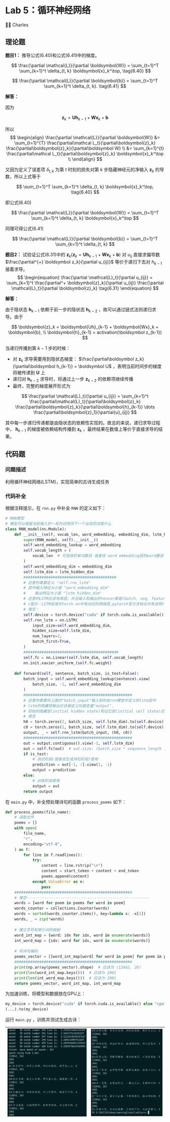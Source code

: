 # Lab 5：循环神经网络

:man_student: Charles

## 理论题

**题目1：** 推导公式(6.40)和公式(6.41)中的梯度。

$$
\frac{\partial \mathcal{L}}{\partial \boldsymbol{W}} = \sum_{t=1}^T \sum_{k=1}^t \delta_{t, k} \boldsymbol{x}_k^\top, \tag{6.40}
$$

$$
\frac{\partial \mathcal{L}}{\partial \boldsymbol{b}} = \sum_{t=1}^T \sum_{k=1}^t \delta_{t, k}. \tag{6.41}
$$

**解答：** 

因为

$$
\boldsymbol{z}_k = \boldsymbol{Uh}_{k-1} + \boldsymbol{Wx}_k + \boldsymbol{b}
$$

所以
$$
\begin{align}
\frac{\partial \mathcal{L}}{\partial \boldsymbol{W}} &= \sum_{t=1}^{T} \frac{\partial\mathcal L_t}{\partial\boldsymbol{z}_k} \frac{\partial\boldsymbol{z}_k}{\partial\boldsymbol W} \\
&= \sum_{k=1}^{t} \frac{\partial\mathcal L_t}{\partial\boldsymbol{z}_k} \boldsymbol{x}_k^\top \\
\end{align}
$$

又因为定义了误差项 $\delta_{t,k}$ 为第 $t$ 时刻的损失对第 $k$ 步隐藏神经元的净输入 $\boldsymbol{z}_k$ 的导数，所以上式等于

$$
\sum_{t=1}^T \sum_{k=1}^t \delta_{t, k} \boldsymbol{x}_k^\top, \tag{6.40}
$$

即公式(6.40)

$$
\frac{\partial \mathcal{L}}{\partial \boldsymbol{W}} = \sum_{t=1}^T \sum_{k=1}^t \delta_{t, k} \boldsymbol{x}_k^\top
$$

同理可得公式(6.41)

$$
\frac{\partial \mathcal{L}}{\partial \boldsymbol{b}} = \sum_{t=1}^T \sum_{k=1}^t \delta_{t, k}
$$



**题目2：** 试验证公式(6.31)中的 $\boldsymbol z_k(\boldsymbol z_k = \boldsymbol U \boldsymbol h_{k-1} + \boldsymbol W \boldsymbol x_k + \boldsymbol b)$ 对 $u_{ij}$ 直接求偏导数 $\frac{\partial^{+} \boldsymbol z_k}{\partial u_{ij}}$ 等价于递归下去对 $h_{k-1}$ 接着求导。
$$
\begin{equation}
\frac{\partial \mathcal{L}_t}{\partial u_{ij}} = \sum_{k=1}^t \frac{\partial^+ \boldsymbol{z}_k}{\partial u_{ij}} \frac{\partial \mathcal{L}_t}{\partial \boldsymbol{z}_k} \tag{6.31}
\end{equation}
$$

**解答：**

由于隐状态 $\boldsymbol h_{k-1}$ 依赖于前一步的隐状态 $\boldsymbol h_{k-2}$ ，故可以通过链式法则递归求导。由于

$$
\boldsymbol{z}_k = \boldsymbol{Uh}_{k-1} + \boldsymbol{Wx}_k + \boldsymbol{b}, \\
\boldsymbol{h}_{k-1} = activation(\boldsymbol z_{k-1})
$$

当递归传播到第 $k-1$ 步的时候：

- 对 $\boldsymbol z_k$ 求导需要用到隐状态梯度： $\frac{\partial\boldsymbol z_k}{\partial\boldsymbol h_{k-1}} = \boldsymbol U$ ，表明当前时间步的梯度将被传递到 $\boldsymbol U$ 上
- 递归对 $\boldsymbol h_{k-2}$ 求导时，将通过上一步 $\boldsymbol z_{k-2}$ 的依赖项继续传播
- 最终，完整的梯度展开形式为

$$
\frac{\partial \mathcal{L}_t}{\partial u_{ij}} = \sum_{k=1}^t \frac{\partial\mathcal{L}_t}{\partial\boldsymbol{z}_k} \frac{\partial\boldsymbol{z}_k}{\partial\boldsymbol{h}_{k-1}} \dots \frac{\partial\boldsymbol{z}_1}{\partial{u}_{ij}}
$$

其中每一步递归传递都是由隐状态的依赖性实现的。故总的来说，递归求导过程中， $\boldsymbol h_{k-1}$ 的梯度被依赖结构传播到 $\boldsymbol z_k$ ，最终结果在数值上等价于直接求导的结果。 

## 代码题

### 问题描述
利用循环神经网络(LSTM)，实现简单的古诗生成任务

### 代码补全

根据注释提示，在 `rnn.py` 中补全 `RNN` 的定义如下：

```python
# RNN模型
# 模型可以根据当前输入的一系列词预测下一个出现的词是什么
class RNN_model(nn.Module):
    def __init__(self, vocab_len, word_embedding, embedding_dim, lstm_hidden_dim):
        super(RNN_model, self).__init__()
        self.word_embedding_lookup = word_embedding
        self.vocab_length = (
            vocab_len  # 可选择的单词数目 或者说 word embedding层的word数目
        )
        self.word_embedding_dim = embedding_dim
        self.lstm_dim = lstm_hidden_dim
        #########################################
        # 这里你需要定义 "self.rnn_lstm"
        # 其中输入特征大小是 "word_embedding_dim"
        #    输出特征大小是 "lstm_hidden_dim"
        # 这里的LSTM应该有两层，并且输入和输出的tensor都是(batch, seq, feature)大小
        # (提示：LSTM层或许torch.nn中有对应的网络层,pytorch官方文档也许有说明)
        # 填空：
        self.device = torch.device("cuda" if torch.cuda.is_available() else "cpu")
        self.rnn_lstm = nn.LSTM(
            input_size=self.word_embedding_dim,
            hidden_size=self.lstm_dim,
            num_layers=2,
            batch_first=True,
        )
        ##########################################
        self.fc = nn.Linear(self.lstm_dim, self.vocab_length)
        nn.init.xavier_uniform_(self.fc.weight)

    def forward(self, sentence, batch_size, is_test=False):
        batch_input = self.word_embedding_lookup(sentence).view(
            batch_size, -1, self.word_embedding_dim
        )
        ################################################
        # 这里你需要将上面的"batch_input"输入到你在rnn模型中定义的lstm层中
        # lstm的隐藏层输出应该被定义叫做变量"output", 
        # 初始的隐藏层(initial hidden state)和记忆层(initial cell state)应该是0向量.
        # 填空
        h0 = torch.zeros(2, batch_size, self.lstm_dim).to(self.device)
        c0 = torch.zeros(2, batch_size, self.lstm_dim).to(self.device)
        output, _ = self.rnn_lstm(batch_input, (h0, c0))
        ################################################
        out = output.contiguous().view(-1, self.lstm_dim)
        out = self.fc(out)  # out.size: (batch_size * sequence_length ,vocab_length)
        if is_test:
            # 测试阶段(或者说生成诗句阶段)使用
            prediction = out[-1, :].view(1, -1)
            output = prediction
        else:
            # 训练阶段使用
            output = out
        return output
```

在 `main.py` 中，补全预处理诗句的函数 `process_poems` 如下：

```python
def process_poems(file_name):
    # 读取文件
    poems = []
    with open(
        file_name,
        "r",
        encoding="utf-8",
    ) as f:
        for line in f.readlines():
            try:
                content = line.rstrip("\n")
                content = start_token + content + end_token
                poems.append(content)
            except ValueError as e:
                pass
    ####################################################
    # 填空------------------------------------------------------
    words = [word for poem in poems for word in poem]
    words_counter = collections.Counter(words)
    words = sorted(words_counter.items(), key=lambda x: -x[1])
    words, _ = zip(*words)

    # 建立字符和索引间的映射
    word_int_map = {word: idx for idx, word in enumerate(words)}
    int_word_map = {idx: word for idx, word in enumerate(words)}

    # 将诗句编码
    poems_vector = [[word_int_map[word] for word in poem] for poem in poems]
    ####################################################
    print(np.array(poems_vector).shape)  # 应该为 (12842, 26)
    print(len(word_int_map.keys()))  # 应该为 2001
    print(len(int_word_map.keys()))  # 应该为 2001
    return poems_vector, word_int_map, int_word_map
```

为加速训练，将模型和数据放在GPU上：

```python
my_device = torch.device("cuda" if torch.cuda.is_available() else "cpu")
(...).to(my_device)
```

运行 `main.py` ，训练并测试生成古诗：

| ![output1](./images/output1.png) | ![output2](./images/output2.png) |
| -------------------------------- | -------------------------------- |


